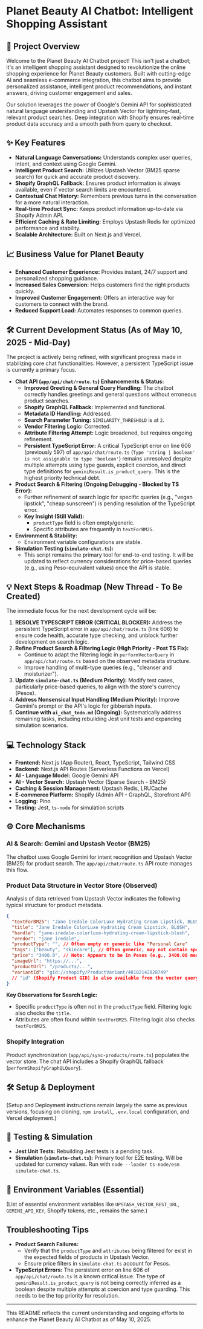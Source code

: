 # Planet Beauty AI Chatbot: Intelligent Shopping Assistant

## 🚀 Project Overview

Welcome to the Planet Beauty AI Chatbot project! This isn't just a chatbot; it's an intelligent shopping assistant designed to revolutionize the online shopping experience for Planet Beauty customers. Built with cutting-edge AI and seamless e-commerce integration, this chatbot aims to provide personalized assistance, intelligent product recommendations, and instant answers, driving customer engagement and sales.

Our solution leverages the power of Google's Gemini API for sophisticated natural language understanding and Upstash Vector for lightning-fast, relevant product searches. Deep integration with Shopify ensures real-time product data accuracy and a smooth path from query to checkout.

## ✨ Key Features

*   **Natural Language Conversations:** Understands complex user queries, intent, and context using Google Gemini.
*   **Intelligent Product Search:** Utilizes Upstash Vector (BM25 sparse search) for quick and accurate product discovery.
*   **Shopify GraphQL Fallback:** Ensures product information is always available, even if vector search limits are encountered.
*   **Contextual Chat History:** Remembers previous turns in the conversation for a more natural interaction.
*   **Real-time Product Sync:** Keeps product information up-to-date via Shopify Admin API.
*   **Efficient Caching & Rate Limiting:** Employs Upstash Redis for optimized performance and stability.
*   **Scalable Architecture:** Built on Next.js and Vercel.

## 📈 Business Value for Planet Beauty

*   **Enhanced Customer Experience:** Provides instant, 24/7 support and personalized shopping guidance.
*   **Increased Sales Conversion:** Helps customers find the right products quickly.
*   **Improved Customer Engagement:** Offers an interactive way for customers to connect with the brand.
*   **Reduced Support Load:** Automates responses to common queries.

## 🛠️ Current Development Status (As of May 10, 2025 - Mid-Day)

The project is actively being refined, with significant progress made in stabilizing core chat functionalities. However, a persistent TypeScript issue is currently a primary focus.

*   **Chat API (`app/api/chat/route.ts`) Enhancements & Status:**
    *   **Improved Greeting & General Query Handling:** The chatbot correctly handles greetings and general questions without erroneous product searches.
    *   **Shopify GraphQL Fallback:** Implemented and functional.
    *   **Metadata ID Handling:** Addressed.
    *   **Search Parameter Tuning:** `SIMILARITY_THRESHOLD` is at `2`.
    *   **Vendor Filtering Logic:** Corrected.
    *   **Attribute Filtering Attempt:** Logic broadened, but requires ongoing refinement.
    *   **Persistent TypeScript Error:** A critical TypeScript error on line 606 (previously 597) of `app/api/chat/route.ts` (`Type 'string | boolean' is not assignable to type 'boolean'`) remains unresolved despite multiple attempts using type guards, explicit coercion, and direct type definitions for `geminiResult.is_product_query`. This is the highest priority technical debt.
*   **Product Search & Filtering (Ongoing Debugging - Blocked by TS Error):**
    *   Further refinement of search logic for specific queries (e.g., "vegan lipstick", "cheap sunscreen") is pending resolution of the TypeScript error.
    *   **Key Insight (Still Valid):**
        *   `productType` field is often empty/generic.
        *   Specific attributes are frequently in `textForBM25`.
*   **Environment & Stability:**
    *   Environment variable configurations are stable.
*   **Simulation Testing (`simulate-chat.ts`):**
    *   This script remains the primary tool for end-to-end testing. It will be updated to reflect currency considerations for price-based queries (e.g., using Peso-equivalent values) once the API is stable.

## 💡 Next Steps & Roadmap (New Thread - To Be Created)

The immediate focus for the next development cycle will be:

1.  **RESOLVE TYPESCRIPT ERROR (CRITICAL BLOCKER):** Address the persistent TypeScript error in `app/api/chat/route.ts` (line 606) to ensure code health, accurate type checking, and unblock further development on search logic.
2.  **Refine Product Search & Filtering Logic (High Priority - Post TS Fix):**
    *   Continue to adapt the filtering logic in `performVectorQuery` in `app/api/chat/route.ts` based on the observed metadata structure.
    *   Improve handling of multi-type queries (e.g., "cleanser and moisturizer").
3.  **Update `simulate-chat.ts` (Medium Priority):** Modify test cases, particularly price-based queries, to align with the store's currency (Pesos).
4.  **Address Nonsensical Input Handling (Medium Priority):** Improve Gemini's prompt or the API's logic for gibberish inputs.
5.  **Continue with `ai_chat_todo.md` (Ongoing):** Systematically address remaining tasks, including rebuilding Jest unit tests and expanding simulation scenarios.

## 💻 Technology Stack

*   **Frontend:** Next.js (App Router), React, TypeScript, Tailwind CSS
*   **Backend:** Next.js API Routes (Serverless Functions on Vercel)
*   **AI - Language Model:** Google Gemini API
*   **AI - Vector Search:** Upstash Vector (Sparse Search - BM25)
*   **Caching & Session Management:** Upstash Redis, LRUCache
*   **E-commerce Platform:** Shopify (Admin API - GraphQL, Storefront API)
*   **Logging:** Pino
*   **Testing:** Jest, `ts-node` for simulation scripts

## ⚙️ Core Mechanisms

### AI & Search: Gemini and Upstash Vector (BM25)
The chatbot uses Google Gemini for intent recognition and Upstash Vector (BM25) for product search. The `app/api/chat/route.ts` API route manages this flow.

### Product Data Structure in Vector Store (Observed)
Analysis of data retrieved from Upstash Vector indicates the following typical structure for product metadata.

```json
{
  "textForBM25": "Jane Iredale ColorLuxe Hydrating Cream Lipstick, BLUSH Rich-yet-weightless...",
  "title": "Jane Iredale ColorLuxe Hydrating Cream Lipstick, BLUSH",
  "handle": "jane-iredale-colorluxe-hydrating-cream-lipstick-blush",
  "vendor": "jane iredale",
  "productType": "", // Often empty or generic like "Personal Care"
  "tags": ["beauty", "skincare"], // Often generic, may not contain specific attributes
  "price": "3400.0", // Note: Appears to be in Pesos (e.g., 3400.00 means ₱3400)
  "imageUrl": "https://...",
  "productUrl": "/products/...",
  "variantId": "gid://shopify/ProductVariant/48182142828749"
  // "id" (Shopify Product GID) is also available from the vector query result itself.
}
```
**Key Observations for Search Logic:**
*   Specific `productType` is often not in the `productType` field. Filtering logic also checks the `title`.
*   Attributes are often found within `textForBM25`. Filtering logic also checks `textForBM25`.

### Shopify Integration
Product synchronization (`app/api/sync-products/route.ts`) populates the vector store. The chat API includes a Shopify GraphQL fallback (`performShopifyGraphQLQuery`).

## 🛠️ Setup & Deployment
(Setup and Deployment instructions remain largely the same as previous versions, focusing on cloning, `npm install`, `.env.local` configuration, and Vercel deployment.)

## 🧪 Testing & Simulation
*   **Jest Unit Tests:** Rebuilding Jest tests is a pending task.
*   **Simulation (`simulate-chat.ts`):** Primary tool for E2E testing. Will be updated for currency values. Run with `node --loader ts-node/esm simulate-chat.ts`.

## 🔑 Environment Variables (Essential)
(List of essential environment variables like `UPSTASH_VECTOR_REST_URL`, `GEMINI_API_KEY`, Shopify tokens, etc., remains the same.)

## Troubleshooting Tips
*   **Product Search Failures:**
    *   Verify that the `productType` and `attributes` being filtered for exist in the expected fields of products in Upstash Vector.
    *   Ensure price filters in `simulate-chat.ts` account for Pesos.
*   **TypeScript Errors:** The persistent error on line 606 of `app/api/chat/route.ts` is a known critical issue. The type of `geminiResult.is_product_query` is not being correctly inferred as a boolean despite multiple attempts at coercion and type guarding. This needs to be the top priority for resolution.

---

This README reflects the current understanding and ongoing efforts to enhance the Planet Beauty AI Chatbot as of May 10, 2025.

